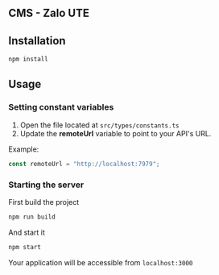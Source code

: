 ## CMS - Zalo UTE

## Installation

```sh
npm install
```

## Usage

### Setting constant variables

1. Open the file located at `src/types/constants.ts`
2. Update the **remoteUrl** variable to point to your API's URL.

Example:

```ts
const remoteUrl = "http://localhost:7979";
```

### Starting the server

First build the project

```sh
npm run build
```

And start it

```sh
npm start
```

Your application will be accessible from `localhost:3000`
